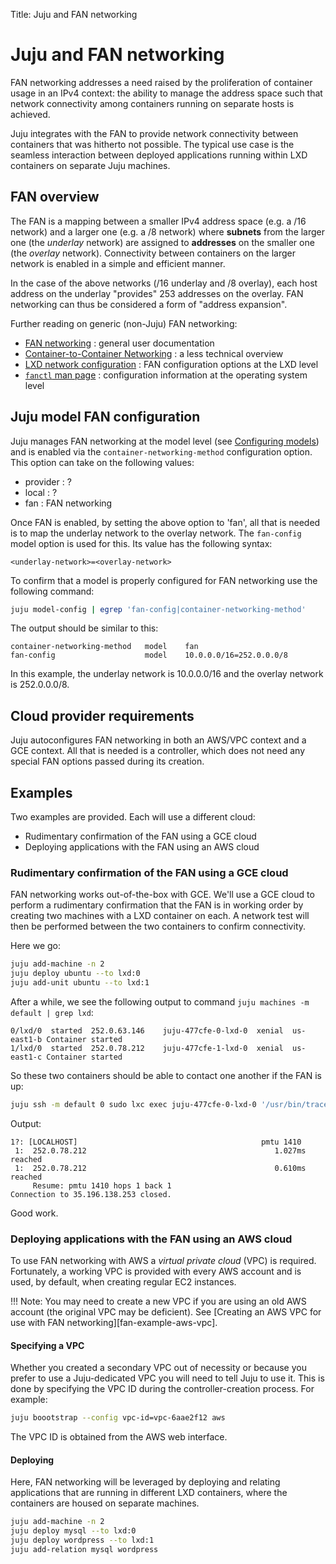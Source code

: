 Title: Juju and FAN networking

# Juju and FAN networking

FAN networking addresses a need raised by the proliferation of container usage
in an IPv4 context: the ability to manage the address space such that network
connectivity among containers running on separate hosts is achieved.

Juju integrates with the FAN to provide network connectivity between containers
that was hitherto not possible. The typical use case is the seamless
interaction between deployed applications running within LXD containers on
separate Juju machines.

## FAN overview

The FAN is a mapping between a smaller IPv4 address space (e.g. a /16 network)
and a larger one (e.g. a /8 network) where **subnets** from the larger one (the
*underlay* network) are assigned to **addresses** on the smaller one (the
*overlay* network). Connectivity between containers on the larger network is
enabled in a simple and efficient manner.

In the case of the above networks (/16 underlay and /8 overlay), each host
address on the underlay "provides" 253 addresses on the overlay. FAN networking
can thus be considered a form of "address expansion".

Further reading on generic (non-Juju) FAN networking:

 - [FAN networking][fan-ubuntu-wiki] : general user documentation
 - [Container-to-Container Networking][fan-ubuntu-insights] : a less technical
   overview
 - [LXD network configuration][fan-lxd-config-options] : FAN configuration
   options at the LXD level
 - [`fanctl` man page][fan-fanctl-man-page] : configuration information at the
   operating system level

## Juju model FAN configuration

Juju manages FAN networking at the model level (see
[Configuring models][models-config]) and is enabled via the
`container-networking-method` configuration option. This option can take on the
following values:

 - provider : ?
 - local : ?
 - fan : FAN networking

Once FAN is enabled, by setting the above option to 'fan', all that is needed
is to map the underlay network to the overlay network. The `fan-config` model
option is used for this. Its value has the following syntax:

  `<underlay-network>=<overlay-network>`

To confirm that a model is properly configured for FAN networking use the
following command:

```bash
juju model-config | egrep 'fan-config|container-networking-method'
```

The output should be similar to this:

```no-highlight
container-networking-method   model    fan
fan-config                    model    10.0.0.0/16=252.0.0.0/8
```

In this example, the underlay network is 10.0.0.0/16 and the overlay network is
252.0.0.0/8.

## Cloud provider requirements

Juju autoconfigures FAN networking in both an AWS/VPC context and a GCE
context. All that is needed is a controller, which does not need any special
FAN options passed during its creation.

## Examples

Two examples are provided. Each will use a different cloud:

 - Rudimentary confirmation of the FAN using a GCE cloud
 - Deploying applications with the FAN using an AWS cloud

### Rudimentary confirmation of the FAN using a GCE cloud

FAN networking works out-of-the-box with GCE. We'll use a GCE cloud to perform
a rudimentary confirmation that the FAN is in working order by creating two
machines with a LXD container on each. A network test will then be performed
between the two containers to confirm connectivity.

Here we go:

```bash
juju add-machine -n 2
juju deploy ubuntu --to lxd:0
juju add-unit ubuntu --to lxd:1
```

After a while, we see the following output to command
`juju machines -m default | grep lxd`:

```no-highlight
0/lxd/0  started  252.0.63.146    juju-477cfe-0-lxd-0  xenial  us-east1-b Container started
1/lxd/0  started  252.0.78.212    juju-477cfe-1-lxd-0  xenial  us-east1-c Container started
```

So these two containers should be able to contact one another if the FAN is up:

```bash
juju ssh -m default 0 sudo lxc exec juju-477cfe-0-lxd-0 '/usr/bin/tracepath 252.0.78.212'
```

Output:

```no-highlight
1?: [LOCALHOST]                                         pmtu 1410
 1:  252.0.78.212                                          1.027ms reached
 1:  252.0.78.212                                          0.610ms reached
     Resume: pmtu 1410 hops 1 back 1 
Connection to 35.196.138.253 closed.
```

Good work.

### Deploying applications with the FAN using an AWS cloud

To use FAN networking with AWS a *virtual private cloud* (VPC) is required.
Fortunately, a working VPC is provided with every AWS account and is used, by
default, when creating regular EC2 instances.  

!!! Note:
    You may need to create a new VPC if you are using an old AWS account (the
    original VPC may be deficient). See
    [Creating an AWS VPC for use with FAN networking][fan-example-aws-vpc].

#### Specifying a VPC

Whether you created a secondary VPC out of necessity or because you prefer to
use a Juju-dedicated VPC you will need to tell Juju to use it. This is done
by specifying the VPC ID during the controller-creation process. For example:

```bash
juju boootstrap --config vpc-id=vpc-6aae2f12 aws
```

The VPC ID is obtained from the AWS web interface.

#### Deploying

Here, FAN networking will be leveraged by deploying and relating applications
that are running in different LXD containers, where the containers are housed
on separate machines.

```bash
juju add-machine -n 2
juju deploy mysql --to lxd:0
juju deploy wordpress --to lxd:1
juju add-relation mysql wordpress
```


<!-- LINKS -->

[fan-ubuntu-wiki]: https://wiki.ubuntu.com/FanNetworking
[fan-ubuntu-insights]: https://insights.ubuntu.com/2015/06/22/container-to-container-networking-the-bits-have-hit-the-fan/
[fan-lxd-config-options]: https://github.com/lxc/lxd/blob/master/doc/networks.md
[fan-fanctl-man-page]: http://manpages.ubuntu.com/cgi-bin/search.py?q=fanctl
[fan-aws-vpc]: ./charms-fan-aws-vpc.html
[models-config]: ./models-config.html
